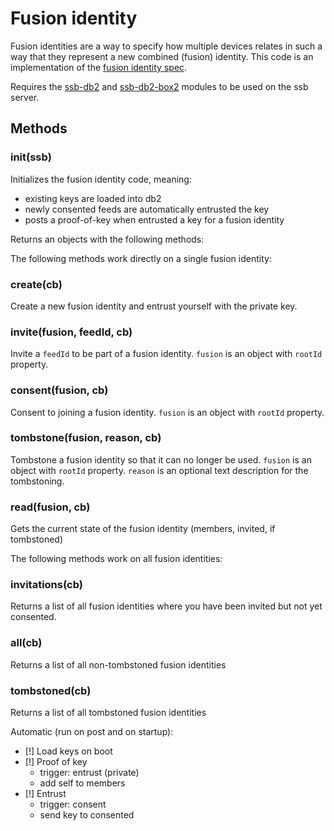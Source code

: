 # Fusion identity

Fusion identities are a way to specify how multiple devices relates in
such a way that they represent a new combined (fusion) identity. This
code is an implementation of the [fusion identity spec].

Requires the [ssb-db2] and [ssb-db2-box2] modules to be used on the
ssb server.

## Methods

### init(ssb)

Initializes the fusion identity code, meaning:
 - existing keys are loaded into db2
 - newly consented feeds are automatically entrusted the key
 - posts a proof-of-key when entrusted a key for a fusion identity

Returns an objects with the following methods:


The following methods work directly on a single fusion identity:

### create(cb)

Create a new fusion identity and entrust yourself with the private key.

### invite(fusion, feedId, cb)

Invite a `feedId` to be part of a fusion identity. `fusion` is an
object with `rootId` property.

### consent(fusion, cb)

Consent to joining a fusion identity. `fusion` is an
object with `rootId` property.

### tombstone(fusion, reason, cb)

Tombstone a fusion identity so that it can no longer be used.
`fusion` is an object with `rootId` property. `reason` is an optional
text description for the tombstoning.

### read(fusion, cb)

Gets the current state of the fusion identity (members, invited, if tombstoned)



The following methods work on all fusion identities:

### invitations(cb)

Returns a list of all fusion identities where you have been invited
but not yet consented.


### all(cb)

Returns a list of all non-tombstoned fusion identities 

### tombstoned(cb)

Returns a list of all tombstoned fusion identities 

Automatic (run on post and on startup):
 - [!] Load keys on boot
 - [!] Proof of key
   - trigger: entrust (private)
   - add self to members
 - [!] Entrust
   - trigger: consent
   - send key to consented

[fusion identity spec]: https://github.com/ssb-ngi-pointer/fusion-identity-spec
[ssb-db2]: https://github.com/ssb-ngi-pointer/ssb-db2
[ssb-db2-box2]: https://github.com/ssb-ngi-pointer/ssb-db2-box2
